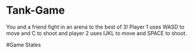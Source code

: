 # Tank-Game

You and a friend fight in an arena to the best of 3! Player 1 uses WASD to move and C to shoot and player 2 uses IJKL to move and SPACE to shoot.

#Game States
